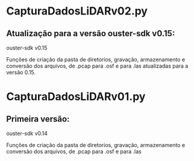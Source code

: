 # CapturaDadosLiDARv02.py
## Atualização para a versão ouster-sdk v0.15:
ouster-sdk v0.15

Funções de criação da pasta de diretorios, gravação, armazenamento e conversão dos arquivos, de .pcap para .osf e para .las atualizadas para a versão 0.15.

# CapturaDadosLiDARv01.py
## Primeira versão:
ouster-sdk v0.14

Funções de criação da pasta de diretorios, gravação, armazenamento e conversão dos arquivos, de .pcap para .osf e para .las

